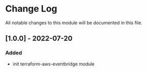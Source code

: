 # Change Log

All notable changes to this module will be documented in this file.

## [1.0.0] - 2022-07-20

### Added

- init terraform-aws-eventbridge module
